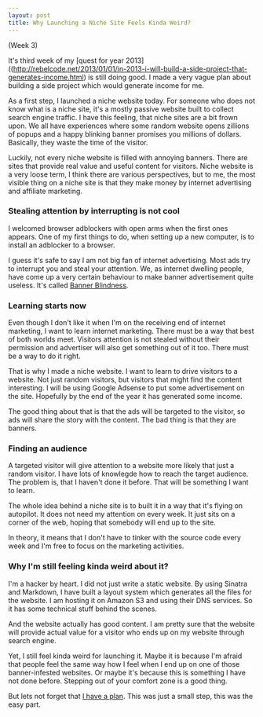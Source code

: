 ```yaml
---
layout: post
title: Why Launching a Niche Site Feels Kinda Weird?
---
```

(Week 3)

It's third week of my [quest for year 2013]((http://rebelcode.net/2013/01/01/in-2013-i-will-build-a-side-project-that-generates-income.html) is still doing good. I made a very vague plan about building a side project which would generate income for me.

As a first step, I launched a niche website today. For someone who does not know what is a niche site, it's a mostly passive website built to collect search engine traffic.
I have this feeling, that niche sites are a bit frown upon. We all have experiences where some random website opens zillions of popups and a happy blinking banner promises you millions of dollars. Basically, they waste the time of the visitor.

Luckily, not every niche website is filled with annoying banners. There are sites that provide real value and useful content for visitors. Niche website is a very loose term, I think there are various perspectives, but to me, the most visible thing on a niche site is that they make money by internet advertising and affiliate marketing.

### Stealing attention by interrupting is not cool ###

I welcomed browser adblockers with open arms when the first ones appears.
One of my first things to do, when setting up a new computer, is to install an adblocker to a browser.

I guess it's safe to say I am not big fan of internet advertising.
Most ads try to interrupt you and steal your attention. We, as internet dwelling people, have come up a very certain behaviour to make banner advertisement quite useless. It's called [Banner Blindness](http://en.wikipedia.org/wiki/Banner_blindness).

### Learning starts now ###

Even though I don't like it when I'm on the receiving end of internet marketing, I want to learn internet marketing.
There must be a way that best of both worlds meet.
Visitors attention is not stealed without their permission and advertiser will also get something out of it too. There must be a way to do it right.

That is why I made a niche website. I want to learn to drive visitors to a website.
Not just random visitors, but visitors that might find the content interesting.
I will be using Google Adsense to put some advertisement on the site. Hopefully by the end of the year it has generated some income.

The good thing about that is that the ads will be targeted to the visitor, so ads will share the story with the content. The bad thing is that they are banners.

### Finding an audience ###

A targeted visitor will give attention to a website more likely that just a random visitor.
I have lots of knowlegde how to reach the target audience. The problem is, that I haven't done it before.
That will be something I want to learn.

The whole idea behind a niche site is to built it in a way that it's flying on autopilot.
It does not need my attention on every week. It just sits on a corner of the web, hoping that somebody will end up to the site.

In theory, it means that I don't have to tinker with the source code every week and I'm free to focus on the marketing activities.

### Why I'm still feeling kinda weird about it? ###

I'm a hacker by heart. I did not just write a static website. By using Sinatra and Markdown, I have built a layout system which generates all the files for the website. I am hosting it on Amazon S3 and using their DNS services. So it has some technical stuff behind the scenes.

And the website actually has good content. I am pretty sure that the website will provide actual value for a visitor who ends up on my website through search engine.

Yet, I still feel kinda weird for launching it. Maybe it is because I'm afraid that people feel the same way how I feel when I end up on one of those banner-infested websites.
Or maybe it's because this is something I have not done before. Stepping out of your comfort zone is a good thing.

But lets not forget that [I have a plan](http://rebelcode.net/2013/01/10/four-types-of-income-generating-web-apps.html). This was just a small step, this was the easy part.
